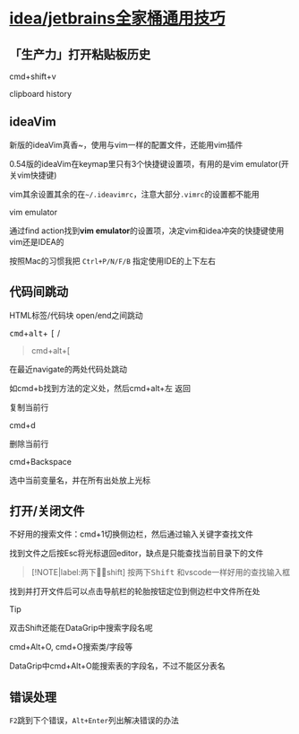 # [idea/jetbrains全家桶通用技巧](archive/IDE/idea)

## 「生产力」打开粘贴板历史

cmd+shift+v

clipboard history

## ideaVim

新版的ideaVim真香~，使用与vim一样的配置文件，还能用vim插件

0.54版的ideaVim在keymap里只有3个快捷键设置项，有用的是vim emulator(开关vim快捷键)

vim其余设置其余的在`~/.ideavimrc`，注意大部分`.vimrc`的设置都不能用

<i class="fa fa-hashtag"></i>
vim emulator

通过find action找到**vim emulator**的设置项，决定vim和idea冲突的快捷键使用vim还是IDEA的

按照Mac的习惯我把 `Ctrl+P/N/F/B` 指定使用IDE的上下左右

## 代码间跳动

<i class="fa fa-hashtag"></i>
HTML标签/代码块 open/end之间跳动

<kbd>cmd</kbd>+<kbd>alt</kbd>+ <kbd>[</kbd> / <kbd></kbd>

> cmd+alt+[

<i class="fa fa-hashtag"></i>
在最近navigate的两处代码处跳动

如cmd+b找到方法的定义处，然后cmd+alt+左 返回

<i class="fa fa-hashtag"></i>
复制当前行

cmd+d

<i class="fa fa-hashtag"></i>
删除当前行

cmd+Backspace

<i class="fa fa-hashtag"></i>
选中当前变量名，并在所有出处放上光标

## 打开/关闭文件

不好用的搜索文件：cmd+1切换侧边栏，然后通过输入关键字查找文件

找到文件之后按Esc将光标退回editor，缺点是只能查找当前目录下的文件

> [!NOTE|label:两下￿￿shift]
> 按两下<kbd>Shift</kbd> 和vscode一样好用的查找输入框

找到并打开文件后可以点击导航栏的轮胎按钮定位到侧边栏中文件所在处

> [!TIP]
> 双击Shift还能在DataGrip中搜索字段名呢

cmd+Alt+O, cmd+O搜索类/字段等

DataGrip中cmd+Alt+O能搜索表的字段名，不过不能区分表名

## 错误处理

`F2`跳到下个错误，`Alt+Enter`列出解决错误的办法
